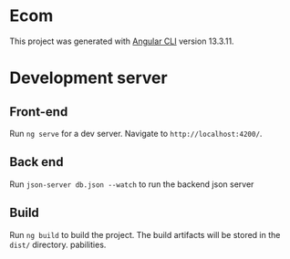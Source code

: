 # Ecom

This project was generated with [Angular CLI](https://github.com/angular/angular-cli) version 13.3.11.

# Development server
## Front-end

Run `ng serve` for a dev server. Navigate to `http://localhost:4200/`. 
## Back end
Run `json-server db.json --watch` to run the backend json server


## Build

Run `ng build` to build the project. The build artifacts will be stored in the `dist/` directory.
pabilities.


